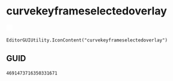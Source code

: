 # curvekeyframeselectedoverlay
![](/img/curvekeyframeselectedoverlay.png)

``` CSharp
EditorGUIUtility.IconContent("curvekeyframeselectedoverlay")
```
## GUID
```
4691473716350331671
```
